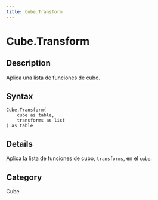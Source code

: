 ```yaml
---
title: Cube.Transform
---
```


# Cube.Transform


## Description

Aplica una lista de funciones de cubo.


## Syntax

```powerquery
Cube.Transform(
    cube as table,
    transforms as list
) as table
```


## Details

Aplica la lista de funciones de cubo, <code>transforms</code>, en el <code>cube</code>.



## Category
Cube
